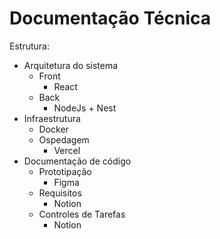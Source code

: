 # Documentação Técnica
Estrutura:
- Arquitetura do sistema
  - Front
    - React
  - Back
    - NodeJs + Nest
- Infraestrutura
  - Docker
  - Ospedagem
    - Vercel
- Documentação de código
  - Prototipação
    - Figma
  - Requisitos
    - Notion
  - Controles de Tarefas
    - Notion

